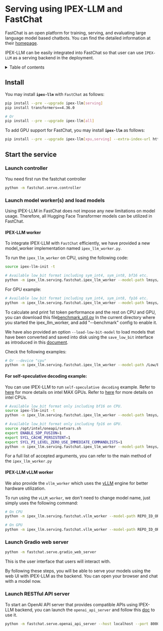 # Serving using IPEX-LLM and FastChat

FastChat is an open platform for training, serving, and evaluating large language model based chatbots. You can find the detailed information at their [homepage](https://github.com/lm-sys/FastChat).

IPEX-LLM can be easily integrated into FastChat so that user can use `IPEX-LLM` as a serving backend in the deployment.

<details>
<summary>Table of contents</summary>

- [Install](#install)
- [Start the service](#start-the-service)
  - [Launch controller](#launch-controller)
  - [Launch model worker(s) and load models](#launch-model-workers-and-load-models)
    - [IPEX-LLM model worker (deprecated)](#ipex-llm-model-worker-deprecated)
    - [IPEX-LLM worker](#ipex-llm-worker)
    - [IPEX-LLM vLLM worker](#ipex-llm-vllm-worker)
  - [Launch Gradio web server](#launch-gradio-web-server)
  - [Launch RESTful API server](#launch-restful-api-server)

</details>

## Install

You may install **`ipex-llm`** with `FastChat` as follows:

```bash
pip install --pre --upgrade ipex-llm[serving]
pip install transformers==4.36.0

# Or
pip install --pre --upgrade ipex-llm[all]

```

To add GPU support for FastChat, you may install **`ipex-llm`** as follows:

```bash
pip install --pre --upgrade ipex-llm[xpu,serving] --extra-index-url https://pytorch-extension.intel.com/release-whl/stable/xpu/us/

```

## Start the service

### Launch controller

You need first run the fastchat controller

```bash
python -m fastchat.serve.controller
```

### Launch model worker(s) and load models

Using IPEX-LLM in FastChat does not impose any new limitations on model usage. Therefore, all Hugging Face Transformer models can be utilized in FastChat.

#### IPEX-LLM worker

To integrate IPEX-LLM with `FastChat` efficiently, we have provided a new model_worker implementation named `ipex_llm_worker.py`.

To run the `ipex_llm_worker` on CPU, using the following code:

```bash
source ipex-llm-init -t

# Available low_bit format including sym_int4, sym_int8, bf16 etc.
python -m ipex_llm.serving.fastchat.ipex_llm_worker --model-path lmsys/vicuna-7b-v1.5 --low-bit "sym_int4" --trust-remote-code --device "cpu"
```

For GPU example:

```bash
# Available low_bit format including sym_int4, sym_int8, fp16 etc.
python -m ipex_llm.serving.fastchat.ipex_llm_worker --model-path lmsys/vicuna-7b-v1.5 --low-bit "sym_int4" --trust-remote-code --device "xpu"
```

To calculate and print 1st token performance and the rest on CPU and GPU, you can download this file[benchmark_util.py](https://github.com/intel-analytics/ipex-llm/blob/main/python/llm/dev/benchmark/benchmark_util.py) In the current directory where you started the ipex_llm_worker, and add "--benchmark" config to enable it.

We have also provided an option `--load-low-bit-model` to load models that have been converted and saved into disk using the `save_low_bit` interface as introduced in this [document](https://github.com/intel-analytics/ipex-llm/blob/main/python/llm/example/CPU/HF-Transformers-AutoModels/Save-Load/README.md).

Check the following examples:
```bash
# Or --device "cpu"
python -m ipex_llm.serving.fastchat.ipex_llm_worker --model-path /Low/Bit/Model/Path --trust-remote-code --device "xpu" --load-low-bit-model
```

#### For self-speculative decoding example:

You can use IPEX-LLM to run `self-speculative decoding` example. Refer to [here](https://github.com/intel-analytics/ipex-llm/tree/c9fac8c26bf1e1e8f7376fa9a62b32951dd9e85d/python/llm/example/GPU/Speculative-Decoding) for more details on intel MAX GPUs. Refer to [here](https://github.com/intel-analytics/ipex-llm/tree/c9fac8c26bf1e1e8f7376fa9a62b32951dd9e85d/python/llm/example/GPU/Speculative-Decoding) for more details on intel CPUs.

```bash
# Available low_bit format only including bf16 on CPU.
source ipex-llm-init -t
python -m ipex_llm.serving.fastchat.ipex_llm_worker --model-path lmsys/vicuna-7b-v1.5 --low-bit "bf16" --trust-remote-code --device "cpu" --speculative

# Available low_bit format only including fp16 on GPU.
source /opt/intel/oneapi/setvars.sh
export ENABLE_SDP_FUSION=1
export SYCL_CACHE_PERSISTENT=1
export SYCL_PI_LEVEL_ZERO_USE_IMMEDIATE_COMMANDLISTS=1
python -m ipex_llm.serving.fastchat.ipex_llm_worker --model-path lmsys/vicuna-7b-v1.5 --low-bit "fp16" --trust-remote-code --device "xpu" --speculative
```

For a full list of accepted arguments, you can refer to the main method of the `ipex_llm_worker.py`

#### IPEX-LLM vLLM worker

We also provide the `vllm_worker` which uses the [vLLM](https://github.com/intel-analytics/ipex-llm/tree/main/python/llm/example/CPU/vLLM-Serving) engine for better hardware utilization.

To run using the `vLLM_worker`,  we don't need to change model name, just simply uses the following command:

```bash
# On CPU
python -m ipex_llm.serving.fastchat.vllm_worker --model-path REPO_ID_OR_YOUR_MODEL_PATH --device cpu

# On GPU
python -m ipex_llm.serving.fastchat.vllm_worker --model-path REPO_ID_OR_YOUR_MODEL_PATH --device xpu
```

### Launch Gradio web server

```bash
python -m fastchat.serve.gradio_web_server
```

This is the user interface that users will interact with.

By following these steps, you will be able to serve your models using the web UI with IPEX-LLM as the backend. You can open your browser and chat with a model now.

### Launch RESTful API server

To start an OpenAI API server that provides compatible APIs using IPEX-LLM backend, you can launch the `openai_api_server` and follow this [doc](https://github.com/lm-sys/FastChat/blob/main/docs/openai_api.md) to use it.

```bash
python -m fastchat.serve.openai_api_server --host localhost --port 8000
```
